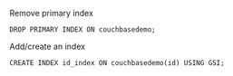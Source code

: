Remove primary index

`DROP PRIMARY INDEX ON couchbasedemo;`


Add/create an index

`CREATE INDEX id_index ON couchbasedemo(id) USING GSI;`
